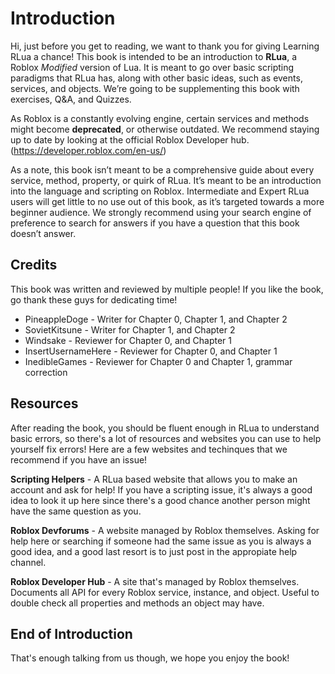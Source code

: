 # Introduction

Hi, just before you get to reading, we want to thank you for giving Learning RLua a chance! This book is intended to be an introduction to **RLua**, a Roblox _Modified_ version of Lua. It is meant to go over basic scripting paradigms that RLua has, along with other basic ideas, such as events, services, and objects. We’re going to be supplementing this book with exercises, Q&A, and Quizzes.

As Roblox is a constantly evolving engine, certain services and methods might become **deprecated**, or otherwise outdated. We recommend staying up to date by looking at the official Roblox Developer hub. (<https://developer.roblox.com/en-us/>)

As a note, this book isn’t meant to be a comprehensive guide about every service, method, property, or quirk of RLua. It’s meant to be an introduction into the language and scripting on Roblox. Intermediate and Expert RLua users will get little to no use out of this book, as it’s targeted towards a more beginner audience. We strongly recommend using your search engine of preference to search for answers if you have a question that this book doesn’t answer.

## Credits

This book was written and reviewed by multiple people! If you like the book, go thank these guys for dedicating time!

- PineappleDoge - Writer for Chapter 0, Chapter 1, and Chapter 2
- SovietKitsune - Writer for Chapter 1, and Chapter 2
- Windsake - Reviewer for Chapter 0, and Chapter 1
- InsertUsernameHere - Reviewer for Chapter 0, and Chapter 1
- InedibleGames - Reviewer for Chapter 0 and Chapter 1, grammar correction

## Resources

After reading the book, you should be fluent enough in RLua to understand basic errors, so there's a lot of resources and websites you can use to help yourself fix errors! 
Here are a few websites and techinques that we recommend if you have an issue! 

**Scripting Helpers** - A RLua based website that allows you to make an account and ask for help! If you have a scripting issue, it's always a good idea to look it up here since there's a good chance another person might have the same question as you.

**Roblox Devforums** - A website managed by Roblox themselves. Asking for help here or searching if someone had the same issue as you is always a good idea, and a good last resort is to just post in the appropiate help channel.

**Roblox Developer Hub** - A site that's managed by Roblox themselves. Documents all API for every Roblox service, instance, and object. Useful to double check all properties and methods an object may have. 

## End of Introduction

That's enough talking from us though, we hope you enjoy the book!